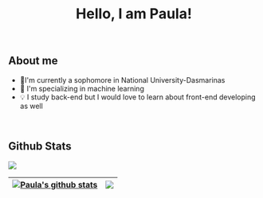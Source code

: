 
<h1 align = "center"><b> Hello, I am Paula! </b></h1>  

<br>

## About me  
- 🏫I'm currently a sophomore in National University-Dasmarinas  
- 🤖 I'm specializing in machine learning  
- 💡 I study back-end but I would love to learn about front-end developing as well  

<br>

## Github Stats
<a href = "https://git.io/streak-stats"><img src = "https://streak-stats.demolab.com?user=paulamosinabre"></a> 


| <a href="https://github.com/paulamosinabre/github-readme-stats"><img align="center" src="https://github-readme-stats.vercel.app/api?username=paulamosinabre&show_icons=true&include_all_commits=true&theme=buefy&hide_border=true" alt="Paula's github stats" /></a> | <a href="https://github.com/paulamosinabre/github-readme-stats"><img align="center" src="https://github-readme-stats.vercel.app/api/top-langs/?username=paulamosinabre&layout=donut" /></a> |
| ------------- | ------------- |
